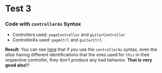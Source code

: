 # Test 3

### Code with `controllerAs` Syntax

* Controllers used: `pageController` and `guitarController`
* ControllerAs used: `pageCtrl` and `guitarCtrl`.

**Result**: You can see [here](http://ericdouglas.github.io/angular-scope-inheritance/src/03-test/index.html) that if you use the `controllerAs` syntax, even the *alias* having different identifications that the ones used  for `this` in their respective controller, they don't produce any bad behavior. **That is very good also**!!!